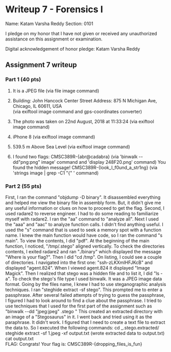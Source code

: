Writeup 7 - Forensics I
======

Name: Katam Varsha Reddy
Section: 0101

I pledge on my honor that I have not given or received any unauthorized assistance on this assignment or examination.

Digital acknowledgement of honor pledge: Katam Varsha Reddy

## Assignment 7 writeup

### Part 1 (40 pts)

1. It is a JPEG file (via file image command)

2. Building: John Hancock Center                                                                                                              Street Address: 875 N Michigan Ave, Chicago, IL 60611, USA                                                                      
   (via exiftool image command and gps-coordinates converter)

3. The photo was taken on 22nd August, 2018 at 11:33:24                                                                                        (via exiftool image command)                                                                     

4. iPhone 8                                                                                                                                   (via exiftool image command)

5. 539.5 m Above Sea Level                                                                                                                    (via exiftool image command)

6. I found two flags:                                                                                                                 CMSC389R-{abr@cadabra} (via 'binwalk --dd"png:png" image' command and 'display 248F20.png' command)                                        You found the hidden message! CMSC389R-{look_I_f0und_a_str1ng}  (via 'strings image | grep -C1 "{" ' command)

### Part 2 (55 pts)
First, I ran the command "objdump -D binary". It disassembled everything and helped me view the binary file in assembly form. But, it didn't give me any useful information or clues on how to proceed to get the flag. Second, I used radare2 to reverse engineer. I had to do some reading to familiarize myself with radare2. I ran the "aa" command to "analyze all". Next I used the "aaa" and "aac" to analyze function calls. I didn't find anything useful. I used the "s" command that is used to seek a memory spot with a function name. I knew the main function would have code, so I ran the command "s main". To view the contents, I did "pdf". At the beginning of the main function, I noticed, "/tmp/.stego" aligned vertically. To check the directories contents, I exited radare2 and ran "./binary" which displayed the message "Where is your flag?". Then I did "cd /tmp".
On listing, I could see a couple of directories. I navigated into the first one: "ssh-zLKXmlHFJKcB" and displayed "agent.824". When I viewed agent.824 it displayed "Image Magick".
Then I realized that stego was a hidden file and to list it, I did "ls -a". To check the stego's file type I used binwalk. It was a JPEG image data format. Going by the files name, I knew I had to use steganographic analysis techniques. I ran "steghide extract -sf stego". This prompted me to enter a passphrase. After several failed attempts of trying to guess the passphrase, I figured I had to look around to find a clue about the passphrase. I tried to use techniques that I used for the first part of the assignment such as "binwalk --dd "jpeg:jpeg" .stego " This created an extracted directory with an image of a "Stegosaurus" in it. 
I went back and tried using it as the paraphrase. It didn't work. I figured that I need to create a text file to extract the data to. So I executed the following commands:                                                                                                                                                                                                                                                cd _.stego.extracted/                                                                                                            steghide extract -sf 1.jpeg -xf output.txt (wrote extracted data to output.txt)                                                                                                                                                                                                 cat output.txt                                                                                                                             
FLAG: Congrats! Your flag is: CMSC389R-{dropping_files_is_fun}



 

